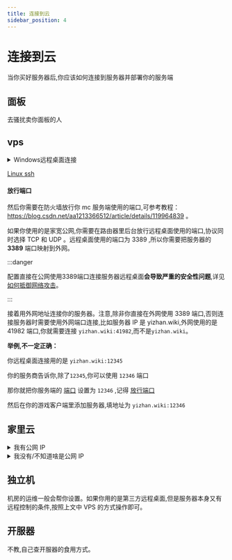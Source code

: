 ```yaml
---
title: 连接到云
sidebar_position: 4
---
```


# 连接到云

当你买好服务器后,你应该如何连接到服务器并部署你的服务端

## 面板

去骚扰卖你面板的人

## vps

<details>
  <summary>Windows远程桌面连接</summary>

### Windows
按下 `win键` + `R键`

![](_images/连接服务器/1.png)

在弹出的窗口中输入 `mstsc`

把卖你 vps 的人给你的信息照着填进去就可以连接到你的 vps 了。

你也可以在 vps 安装 [ToDesk](https://www.todesk.com/download.html) 或 [向日葵远程控制](https://sunlogin.oray.com/) 等软件

#### 映射驱动器

可以在 vps 中点击 `此电脑` 看到本地的 **驱动器**(c 盘 d 盘的,这下听懂了吧)

方便你传输文件

或者,你也可以 `Ctrl c` + `Ctrl v` 来传文件

![](_images/连接服务器/2.png)

![](_images/连接服务器/3.png)


### MacOS 和手机

在 iOS 和 macOS 上,需要在 App Store 登录海外的 Apple ID ,然后搜索 Microsoft Remote Desktop ,就可以找到这个应用。在安卓手机上需要在 Google play 上搜索 Microsoft Remote Desktop 就可以找到这个应用,如果手机无法使用 Google play ,也可以在网上搜索安装包下载。打开应用后,点击加号,点击 **Add PC** ,选择或输入那台电脑上的那串代码,然后点击添加或保存。随后点击或双击添加的那台电脑,然后输入帐号和密码,就可以连接到那台电脑。

</details>

[Linux ssh](../../advance/Linux/Connect-to-server.md)

#### 放行端口

然后你需要在防火墙放行你 mc 服务端使用的端口,可参考教程：https://blog.csdn.net/aa1213366512/article/details/119964839 。

如果你使用的是家宽公网,你需要在路由器里后台放行远程桌面使用的端口,协议同时选择 TCP 和 UDP 。远程桌面使用的端口为 3389 ,所以你需要把服务器的 **3389** 端口映射到外网。

:::danger

配置直接在公网使用3389端口连接服务器远程桌面**会导致严重的安全性问题**,详见 [如何抵御网络攻击](../maintenance/how-to-defend-against-cyber-attacks.md)。

:::

接着用外网地址连接你的服务器。注意,除非你直接在外网使用 3389 端口,否则连接服务器时需要使用外网端口连接,比如服务器 IP 是 yizhan.wiki,外网使用的是 41982 端口,你就需要连接 `yizhan.wiki:41982`,而不是`yizhan.wiki`。

**举例,不一定正确：**

你远程桌面连接用的是 `yizhan.wiki:12345`

你的服务商告诉你,除了`12345`,你可以使用 `12346` 端口

那你就把你服务端的 [端口](https://yizhan.wiki/NitWikit/Java/start/connect-to-server#%E7%AB%AF%E5%8F%A3) 设置为 `12346` ,记得 [放行端口](#放行端口)

然后在你的游戏客户端里添加服务器,填地址为 `yizhan.wiki:12346`

## 家里云

<details>
  <summary>我有公网 IP</summary>

按照上文 VPS 的方式打开电脑的远程桌面或 SSH 服务即可。**如果要公网访问,记得在路由器里配置端口映射,把电脑的远程控制端口开放到公网**

</details>

<details>
  <summary>我没有/不知道啥是公网 IP</summary>

[申请公网ip](apply-for-public-ip-address.md)

如果申请不到,那么为了在没有公网IP的情况下连接到你的内外机器,你需要 **内网穿透(Frp)**

[内网穿透](intranet-penetration.md)

[Linux | 搭建内网穿透(Frp)](../../advance/Linux/frp.md)

</details>

## 独立机

机房的运维一般会帮你设置。如果你用的是第三方远程桌面,但是服务器本身又有远程控制的条件,按照上文中 VPS 的方式操作即可。

## 开服器

不教,自己查开服器的食用方式。
